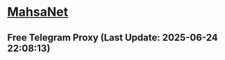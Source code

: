 
# [MahsaNet](https://t.me/mahsa_net)
## Free Telegram Proxy (Last Update: 2025-06-24 22:08:13)

    